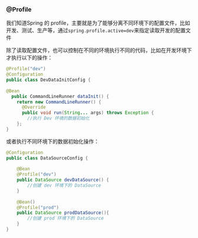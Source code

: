 

### @Profile

我们知道Spring 的 profile，主要就是为了能够分离不同环境下的配置文件，比如开发、测试、生产等，通过`spring.profile.active=dev`来指定读取开发的配置文件

除了读取配置文件，也可以控制在不同的环境执行不同的代码，比如在开发环境下才执行以下的操作：

```java
@Profile("dev")
@Configuration
public class DevDataInitConfig {
 
@Bean
  public CommandLineRunner dataInit() { 
    return new CommandLineRunner() {
      @Override
      public void run(String... args) throws Exception {
        //执行 Dev 环境的数据初始化
    };  
}
```

或者执行不同环境下的数据初始化操作：

```java
@Configuration
public class DataSourceConfig {
 
    @Bean
    @Profile("dev")
    public DataSource devDataSource() {
        //创建 dev 环境下的 DataSource 
    }
 
    @Bean()
    @Profile("prod")
    public DataSource prodDataSource(){
        //创建 prod 环境下的 DataSource 
    }
}
```

